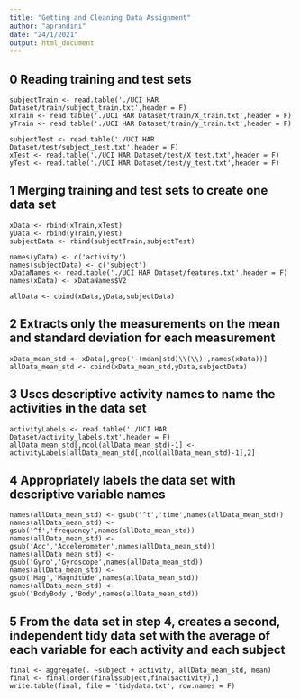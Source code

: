 ```yaml
---
title: "Getting and Cleaning Data Assignment"
author: "aprandini"
date: "24/1/2021"
output: html_document
---
```


## 0 Reading training and test sets

```
subjectTrain <- read.table('./UCI HAR Dataset/train/subject_train.txt',header = F)
xTrain <- read.table('./UCI HAR Dataset/train/X_train.txt',header = F)
yTrain <- read.table('./UCI HAR Dataset/train/y_train.txt',header = F)

subjectTest <- read.table('./UCI HAR Dataset/test/subject_test.txt',header = F)
xTest <- read.table('./UCI HAR Dataset/test/X_test.txt',header = F)
yTest <- read.table('./UCI HAR Dataset/test/y_test.txt',header = F)

```

## 1 Merging training and test sets to create one data set

```
xData <- rbind(xTrain,xTest)
yData <- rbind(yTrain,yTest)
subjectData <- rbind(subjectTrain,subjectTest)

names(yData) <- c('activity')
names(subjectData) <- c('subject')
xDataNames <- read.table('./UCI HAR Dataset/features.txt',header = F)
names(xData) <- xDataNames$V2

allData <- cbind(xData,yData,subjectData)
```

## 2 Extracts only the measurements on the mean and standard deviation for each measurement

```
xData_mean_std <- xData[,grep('-(mean|std)\\(\\)',names(xData))]
allData_mean_std <- cbind(xData_mean_std,yData,subjectData)
```

## 3 Uses descriptive activity names to name the activities in the data set

```
activityLabels <- read.table('./UCI HAR Dataset/activity_labels.txt',header = F)
allData_mean_std[,ncol(allData_mean_std)-1] <- activityLabels[allData_mean_std[,ncol(allData_mean_std)-1],2]
```

## 4 Appropriately labels the data set with descriptive variable names

```
names(allData_mean_std) <- gsub('^t','time',names(allData_mean_std))
names(allData_mean_std) <- gsub('^f','frequency',names(allData_mean_std))
names(allData_mean_std) <- gsub('Acc','Accelerometer',names(allData_mean_std))
names(allData_mean_std) <- gsub('Gyro','Gyroscope',names(allData_mean_std))
names(allData_mean_std) <- gsub('Mag','Magnitude',names(allData_mean_std))
names(allData_mean_std) <- gsub('BodyBody','Body',names(allData_mean_std))
```

## 5 From the data set in step 4, creates a second, independent tidy data set with the average of each variable for each activity and each subject

```
final <- aggregate(. ~subject + activity, allData_mean_std, mean)
final <- final[order(final$subject,final$activity),]
write.table(final, file = 'tidydata.txt', row.names = F)
```